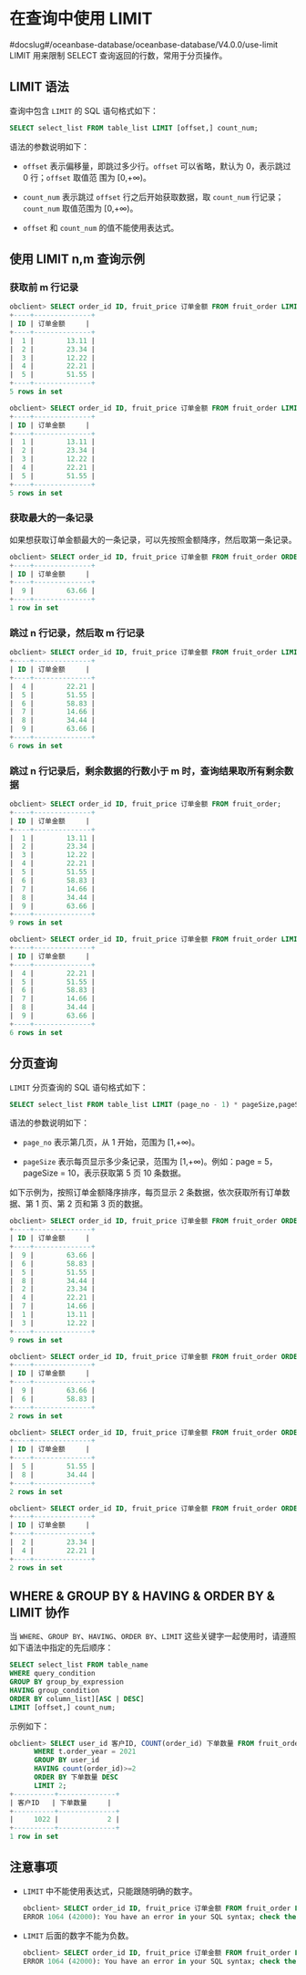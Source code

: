 # 在查询中使用 LIMIT
#docslug#/oceanbase-database/oceanbase-database/V4.0.0/use-limit
LIMIT 用来限制 SELECT 查询返回的行数，常用于分页操作。

## LIMIT 语法

查询中包含 `LIMIT` 的 SQL 语句格式如下：

```sql
SELECT select_list FROM table_list LIMIT [offset,] count_num;
```

语法的参数说明如下：

* `offset` 表示偏移量，即跳过多少行。`offset` 可以省略，默认为 0，表示跳过 0 行；`offset` 取值范
  围为 \[0,+∞)。

* `count_num` 表示跳过 `offset` 行之后开始获取数据，取 `count_num` 行记录；`count_num` 取值范围为 \[0,+∞)。

* `offset` 和 `count_num` 的值不能使用表达式。

## 使用 LIMIT n,m 查询示例

### 获取前 m 行记录

```sql
obclient> SELECT order_id ID, fruit_price 订单金额 FROM fruit_order LIMIT 5;
+----+--------------+
| ID | 订单金额     |
+----+--------------+
|  1 |        13.11 |
|  2 |        23.34 |
|  3 |        12.22 |
|  4 |        22.21 |
|  5 |        51.55 |
+----+--------------+
5 rows in set

obclient> SELECT order_id ID, fruit_price 订单金额 FROM fruit_order LIMIT 0,5;
+----+--------------+
| ID | 订单金额     |
+----+--------------+
|  1 |        13.11 |
|  2 |        23.34 |
|  3 |        12.22 |
|  4 |        22.21 |
|  5 |        51.55 |
+----+--------------+
5 rows in set
```

### 获取最大的一条记录

如果想获取订单金额最大的一条记录，可以先按照金额降序，然后取第一条记录。

```sql
obclient> SELECT order_id ID, fruit_price 订单金额 FROM fruit_order ORDER BY fruit_price DESC LIMIT 1;
+----+--------------+
| ID | 订单金额     |
+----+--------------+
|  9 |        63.66 |
+----+--------------+
1 row in set
```

### 跳过 n 行记录，然后取 m 行记录

```sql
obclient> SELECT order_id ID, fruit_price 订单金额 FROM fruit_order LIMIT 3,7;
+----+--------------+
| ID | 订单金额     |
+----+--------------+
|  4 |        22.21 |
|  5 |        51.55 |
|  6 |        58.83 |
|  7 |        14.66 |
|  8 |        34.44 |
|  9 |        63.66 |
+----+--------------+
6 rows in set
```

### 跳过 n 行记录后，剩余数据的行数小于 m 时，查询结果取所有剩余数据

```sql
obclient> SELECT order_id ID, fruit_price 订单金额 FROM fruit_order;
+----+--------------+
| ID | 订单金额     |
+----+--------------+
|  1 |        13.11 |
|  2 |        23.34 |
|  3 |        12.22 |
|  4 |        22.21 |
|  5 |        51.55 |
|  6 |        58.83 |
|  7 |        14.66 |
|  8 |        34.44 |
|  9 |        63.66 |
+----+--------------+
9 rows in set

obclient> SELECT order_id ID, fruit_price 订单金额 FROM fruit_order LIMIT 3,7;
+----+--------------+
| ID | 订单金额     |
+----+--------------+
|  4 |        22.21 |
|  5 |        51.55 |
|  6 |        58.83 |
|  7 |        14.66 |
|  8 |        34.44 |
|  9 |        63.66 |
+----+--------------+
6 rows in set
```

## 分页查询

`LIMIT` 分页查询的 SQL 语句格式如下：

```sql
SELECT select_list FROM table_list LIMIT (page_no - 1) * pageSize,pageSize;
```

语法的参数说明如下：

* `page_no` 表示第几页，从 1 开始，范围为 \[1,+∞)。

* `pageSize` 表示每页显示多少条记录，范围为 \[1,+∞)。例如：page = 5，pageSize = 10，表示获取第 5 页 10 条数据。

如下示例为，按照订单金额降序排序，每页显示 2 条数据，依次获取所有订单数据、第 1 页、第 2 页和第 3 页的数据。

```sql
obclient> SELECT order_id ID, fruit_price 订单金额 FROM fruit_order ORDER BY fruit_price DESC;
+----+--------------+
| ID | 订单金额     |
+----+--------------+
|  9 |        63.66 |
|  6 |        58.83 |
|  5 |        51.55 |
|  8 |        34.44 |
|  2 |        23.34 |
|  4 |        22.21 |
|  7 |        14.66 |
|  1 |        13.11 |
|  3 |        12.22 |
+----+--------------+
9 rows in set

obclient> SELECT order_id ID, fruit_price 订单金额 FROM fruit_order ORDER BY fruit_price DESC LIMIT 0,2;
+----+--------------+
| ID | 订单金额     |
+----+--------------+
|  9 |        63.66 |
|  6 |        58.83 |
+----+--------------+
2 rows in set

obclient> SELECT order_id ID, fruit_price 订单金额 FROM fruit_order ORDER BY fruit_price DESC LIMIT 2,2;
+----+--------------+
| ID | 订单金额     |
+----+--------------+
|  5 |        51.55 |
|  8 |        34.44 |
+----+--------------+
2 rows in set

obclient> SELECT order_id ID, fruit_price 订单金额 FROM fruit_order ORDER BY fruit_price DESC LIMIT 4,2;
+----+--------------+
| ID | 订单金额     |
+----+--------------+
|  2 |        23.34 |
|  4 |        22.21 |
+----+--------------+
2 rows in set
```

## WHERE \& GROUP BY \& HAVING \& ORDER BY \& LIMIT 协作

当 `WHERE`、`GROUP BY`、`HAVING`、`ORDER BY`、`LIMIT` 这些关键字一起使用时，请遵照如下语法中指定的先后顺序：

```sql
SELECT select_list FROM table_name
WHERE query_condition  
GROUP BY group_by_expression  
HAVING group_condition 
ORDER BY column_list][ASC | DESC]
LIMIT [offset,] count_num;
```

示例如下：

```sql
obclient> SELECT user_id 客户ID, COUNT(order_id) 下单数量 FROM fruit_order t
      WHERE t.order_year = 2021
      GROUP BY user_id
      HAVING count(order_id)>=2
      ORDER BY 下单数量 DESC
      LIMIT 2;
+----------+--------------+
| 客户ID   | 下单数量     |
+----------+--------------+
|     1022 |            2 |
+----------+--------------+
1 row in set
```

## 注意事项

* `LIMIT` 中不能使用表达式，只能跟随明确的数字。

  ```sql
  obclient> SELECT order_id ID, fruit_price 订单金额 FROM fruit_order LIMIT 3+1,7;
  ERROR 1064 (42000): You have an error in your SQL syntax; check the manual that corresponds to your OceanBase version for the right syntax to use near '+1,7' at line 1
  ```

* `LIMIT` 后面的数字不能为负数。

  ```sql
  obclient> SELECT order_id ID, fruit_price 订单金额 FROM fruit_order LIMIT -3;
  ERROR 1064 (42000): You have an error in your SQL syntax; check the manual that corresponds to your OceanBase version for the right syntax to use near '-3' at line 1
  ```
